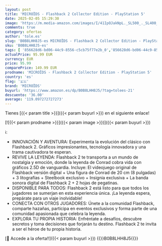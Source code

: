 ```yaml
---
layout: post
title: 'MICROÏDS - Flashback 2 Collector Edition - PlayStation 5'
date: 2025-02-05 15:29:30
image: 'https://m.media-amazon.com/images/I/41IpOJakNpL._SL500_._SL400_.jpg'
comments: true
category: ofertas
author: 'tole.es'
slug: 'B0B8LHH8J5-es MICROÏDS - Flashback 2 Collector Edition - PlayStation 5'
sku: 'B0B8LHH8J5-es'
tags: [ '856628d6-bd06-44c9-8556-c5cb75f77e2b_0','856628d6-bd06-44c9-8556-c5cb75f77e2b_2201','856628d6-bd06-44c9-8556-c5cb75f77e2b_3601','Arborist Merchandising Root','Hardware y juegos para PlayStation 5','Juegos para PlayStation 5','Preventa de Videojuegos','Self Service','Special Features Stores','Videojuegos','Videojuegos más esperados','microïds','playstation','🇪🇸', ]
actualPrice: 95.99 EUR
currency: EUR
price: 95.99
comparePrice: 149.99 EUR
prodname: 'MICROÏDS - Flashback 2 Collector Edition - PlayStation 5'
country: 'es'
flag: '🇪🇸'
brand: 'MICROÏDS'
buyurl: 'https://www.amazon.es/dp/B0B8LHH8J5/?tag=tolees-21'
descuento: '36.00'
average: '119.097272727273'
---
```


Tienes [{{< param title >}}]({{< param buyurl >}}) en el siguiente enlace!

[![{{< param prodname >}}]({{< param image >}})]({{< param buyurl >}})

ℹ️:

- INNOVACIÓN Y AVENTURA: Experimenta la evolución del clásico con Flashback 2. Gráficos impresionantes, tecnología innovadora y una trama cautivadora te esperan.
- REVIVE LA LEYENDA: Flashback 2 te transporta a un mundo de nostalgia y emoción, donde la leyenda de Conrad cobra vida con gráficos 2.5D de vanguardia. Incluye: El videojuego original de Flashback versión digital + Una figura de Conrad de 20 cm (8 pulgadas) + 3 litografías + Steelbook exclusivo + Insignia exclusiva + La banda sonora digital de Flashback 2 + 2 hojas de pegatinas.
- DISPONIBLE PARA TODOS: Flashback 2 está listo para que todos los jugadores se sumerjan en esta experiencia única. ¡La leyenda espera, prepárate para un viaje inolvidable!
- CONECTA CON OTROS JUGADORES: Únete a la comunidad Flashback, comparte hazañas, participa en eventos exclusivos y forma parte de una comunidad apasionada que celebra la leyenda.
- EXPLORA TU PROPIA HISTORIA: Enfréntate a desafíos, descubre secretos y toma decisiones que forjarán tu destino. Flashback 2 te invita a ser el héroe de tu propia historia.

[🛒 Accede a la oferta!!]({{< param buyurl >}})
{{<world>}}B0B8LHH8J5{{</world>}}
